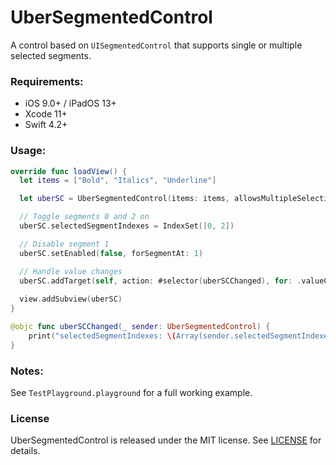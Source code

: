 # UberSegmentedControl

A control based on `UISegmentedControl` that supports single or multiple selected segments. 

### Requirements:

- iOS 9.0+ / iPadOS 13+
- Xcode 11+
- Swift 4.2+

### Usage:

```swift
override func loadView() {
  let items = ["Bold", "Italics", "Underline"]

  let uberSC = UberSegmentedControl(items: items, allowsMultipleSelection: true)

  // Toggle segments 0 and 2 on
  uberSC.selectedSegmentIndexes = IndexSet([0, 2])

  // Disable segment 1
  uberSC.setEnabled(false, forSegmentAt: 1)

  // Handle value changes
  uberSC.addTarget(self, action: #selector(uberSCChanged), for: .valueChanged)
  
  view.addSubview(uberSC)
}

@objc func uberSCChanged(_ sender: UberSegmentedControl) {
    print("selectedSegmentIndexes: \(Array(sender.selectedSegmentIndexes))")
}
```

### Notes:

See `TestPlayground.playground` for a full working example.

### License

UberSegmentedControl is released under the MIT license. See [LICENSE](LICENSE) for details.
